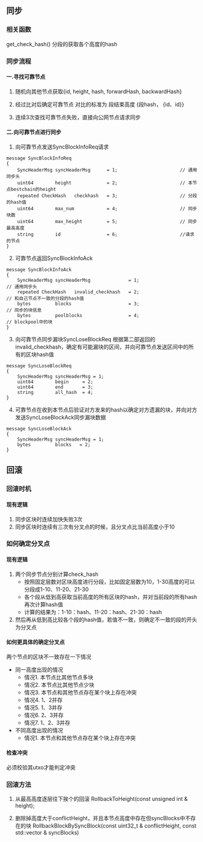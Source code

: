 

## 同步

### 相关函数
get_check_hash()
分段的获取各个高度的hash


### 同步流程

#### 一.寻找可靠节点
1. 随机向其他节点获取{id, height, hash, forwardHash, backwardHash}
2. 经过比对后确定可靠节点
对比的标准为 
段结束高度 {段hash， {id、id}}


3. 连续3次查找可靠节点失败，直接向公网节点请求同步

#### 二.向可靠节点进行同步
1. 向可靠节点发送SyncBlockInfoReq请求
```
message SyncBlockInfoReq
{
    SyncHeaderMsg syncHeaderMsg      = 1;						// 通用同步头
    uint64 		  height		     = 2;						// 本节点bestchain的height
    repeated CheckHash   checkhash   = 3;                       // 分段的hash值
	uint64        max_num            = 4;                       // 同步块数
	uint64        max_height         = 5;                       // 同步最高高度
	string        id                 = 6;                       //请求的节点
}
```

2. 可靠节点返回SyncBlockInfoAck
```
message SyncBlockInfoAck
{
    SyncHeaderMsg syncHeaderMsg              = 1;						// 通用同步头
    repeated CheckHash   invalid_checkhash   = 2;                       // 和自己节点不一致的分段的hash值
    bytes 		  blocks		             = 3;		 				// 同步的块信息
	bytes         poolblocks                 = 4;                       // blockpool中的块
}
```

3. 向可靠节点同步漏块SyncLoseBlockReq
根据第二部返回的invalid_checkhash，确定有可能漏块的区间，并向可靠节点发送区间中的所有的区块hash值
```
message SyncLoseBlockReq
{
	SyncHeaderMsg syncHeaderMsg = 1;
    uint64 		  begin		= 2;
    uint64 		  end       = 3;
    string        all_hash  = 4;
}
```

4. 可靠节点在收到本节点后验证对方发来的hash以确定对方遗漏的块，并向对方发送SyncLoseBlockAck同步漏块数据
```
message SyncLoseBlockAck
{
	SyncHeaderMsg syncHeaderMsg = 1;
    bytes 		  blocks   = 2;	
}
```



## 回滚

### 回滚时机

#### 现有逻辑
1. 同步区块时连续加快失败3次
2. 同步区块时连续有三次有分叉点的时候，且分叉点比当前高度小于10




### 如何确定分叉点

#### 现有逻辑
1. 两个同步节点分别计算check_hash
    * 按照固定层数对区块高度进行分段，比如固定层数为10，1-30高度的可以分段成1-10、11-20、21-30
    * 各个段从低到高获取当前高度的所有区块的hash，并对当前段的所有hash再次计算hash值
    * 计算的结果为：1-10：hash、11-20：hash、21-30：hash
2. 然后再从低到高比较各个段的hash值，若值不一致，则确定不一致的段的开头为分叉点




#### 如何更具体的确定分叉点
两个节点的区块不一致存在一下情况
+ 同一高度出现的情况
    - 情况1. 本节点比其他节点多块
    - 情况2. 本节点比其他节点少块
    - 情况3. 本节点和其他节点存在某个块上存在冲突
    - 情况4. 1、2并存
    - 情况5. 1、3并存
    - 情况6. 2、3并存
    - 情况7. 1、2、3并存
+ 不同高度出现的情况
    - 情况1. 本节点和其他节点存在某个块上存在冲突

#### 检查冲突
必须校验其utxo才能判定冲突




### 回滚方法
1. 从最高高度逐层往下挨个的回滚
RollbackToHeight(const unsigned int & height);

2. 删除掉高度大于conflictHeight，并且本节点高度中存在但syncBlocks中不存在的块
RollbackBlockBySyncBlock(const uint32_t & conflictHeight, const std::vector<Block> & syncBlocks)







